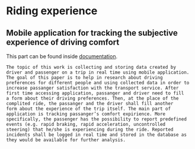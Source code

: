 # Riding experience

## Mobile application for tracking the subjective experience of driving comfort 

This part can be found inside [documentation](doc_0036517897.pdf).
```text
The topic of this work is collecting and storing data created by driver and passenger on a trip in real time using mobile application.
The goal of this paper is to help in research about driving preferences for different people and using collected data in order to
increase passanger satisfaction with the transport service. After first time accessing application, passanger and driver need to fill
a form about their driving preferences. Then, at the place of the complited ride, the passanger and the driver shall fill another
form about the experience of the trip itself. The main part of application is tracking passanger’s comfort expirience. More
specifically, the passenger has the possibility to report predefined events (e.g. rapid braking, rapid acceleration, uncontrolled
steering) that he/she is experiencing during the ride. Reported incidents shall be logged in real time and stored in the database as
they would be available for further analysis.
```


